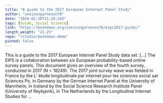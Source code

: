 ```yaml
---
title: "A guide to the 2017 European Internet Panel Study"
author: "sveinungarnesen78"
date: "2020-02-28T21:28:34Z"
tags: [Guide, Social Science]
link: "https://bookdown.org/sveinungarnesen78/eips2017-guide/"
length_weight: "21.2%"
repo: "rstudio/bookdown-demo"
pinned: false
---
```


This is a guide to the 2017 European Internet Panel Study data set. [...] The EIPS is a collaboration between six European probability-based online survey panels. This document gives an overview of the fourth survey, conducted in 2017 (N = 18249). The 2017 joint survey wave was fielded in France by the L’ ́etude longitudinale par internet pour les sciences social sat Sciences Po, in Germany by the German Internet Panel at the University of Mannheim, in Iceland by the Social Science Research Institute Panel (University of Reykjavik), in The Netherlands by the Longitudinal Internet Studies for ...

